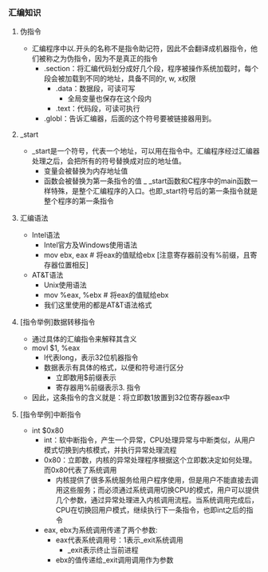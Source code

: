 ### 汇编知识

1. 伪指令
	- 汇编程序中以.开头的名称不是指令助记符，因此不会翻译成机器指令，他们被称之为伪指令，因为不是真正的指令
		- .section：将汇编代码划分成好几个段，程序被操作系统加载时，每个段会被加载到不同的地址，具备不同的r, w, x权限
			- .data：数据段，可读可写
				- 全局变量也保存在这个段内
			- .text：代码段，可读可执行
		- .globl：告诉汇编器，后面的这个符号要被链接器用到。

2. _start
	- _start是一个符号，代表一个地址，可以用在指令中。汇编程序经过汇编器处理之后，会把所有的符号替换成对应的地址值。
		- 变量会被替换为内存地址值
		- 函数会被替换为第一条指令的值
	_ _start函数和C程序中的main函数一样特殊，是整个汇编程序的入口。也即_start符号后的第一条指令就是整个程序的第一条指令

3. 汇编语法
	- Intel语法
		- Intel官方及Windows使用语法
		- mov ebx, eax   # 将eax的值赋给ebx [注意寄存器前没有%前缀，且寄存器位置相反]
	- AT&T语法
		- Unix使用语法
		- mov %eax, %ebx # 将eax的值赋给ebx
		- 我们这里使用的都是AT&T语法格式

3. [指令举例]数据转移指令
	- 通过具体的汇编指令来解释其含义
	- movl $1, %eax
		- l代表long，表示32位机器指令
		- 数据表示有具体的格式，以便和符号进行区分
			- 立即数用$前缀表示
			- 寄存器用%前缀表示3. 指令
	- 因此，这条指令的含义就是：将立即数1放置到32位寄存器eax中

4. [指令举例]中断指令
	- int $0x80
		- int：软中断指令，产生一个异常，CPU处理异常与中断类似，从用户模式切换到内核模式，并执行异常处理流程
		- 0x80：立即数，内核的异常处理程序根据这个立即数决定如何处理。而0x80代表了系统调用
			- 内核提供了很多系统服务给用户程序使用，但是用户不能直接去调用这些服务；而必须通过系统调用切换CPU的模式，用户可以提供几个参数，通过异常处理进入内核调用流程。当系统调用完成后，CPU在切换回用户模式，继续执行下一条指令，也即int之后的指令
		- eax, ebx为系统调用传递了两个参数:
			- eax代表系统调用号：1表示_exit系统调用
				- _exit表示终止当前进程
			- ebx的值传递给_exit调用调用作为参数

